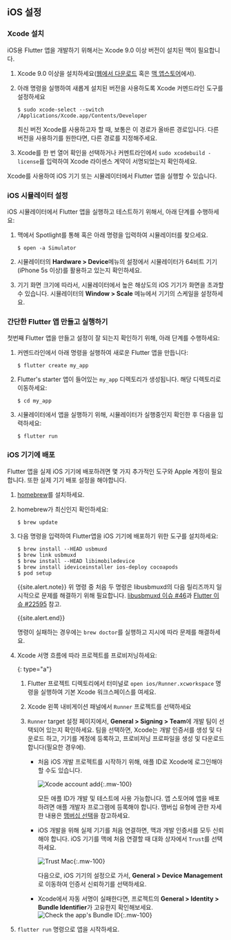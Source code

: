 ## iOS 설정

### Xcode 설치

iOS용 Flutter 앱을 개발하기 위해서는 Xcode 9.0 이상 버전이 설치된 맥이 필요합니다.

 1. Xcode 9.0 이상을 설치하세요([웹에서 다운로드](https://developer.apple.com/xcode/) 혹은
    [맥 앱스토어](https://itunes.apple.com/us/app/xcode/id497799835)에서).
 1. 아래 명령을 실행하여 새롭게 설치된 버전을 사용하도록 Xcode 커멘드라인 도구를 설정하세요

    ```terminal
    $ sudo xcode-select --switch /Applications/Xcode.app/Contents/Developer
    ```

    최신 버전 Xcode를 사용하고자 할 때, 보통은 이 경로가 올바른 경로입니다.
    다른 버전을 사용하기를 원한다면, 다른 경로를 지정해주세요.
 1. Xcode를 한 번 열어 확인을 선택하거나 커멘트라인에서 `sudo xcodebuild -license`를 입력하여 
    Xcode 라이센스 계약이 서명되었는지 확인하세요.  

Xcode를 사용하여 iOS 기기 또는 시뮬레이터에서 Flutter 앱을 실행할 수 있습니다.

### iOS 시뮬레이터 설정

iOS 시뮬레이터에서 Flutter 앱을 실행하고 테스트하기 위해서, 아래 단계를 수행하세요: 

 1. 맥에서 Spotlight를 통해 혹은 아래 명령을 입력하여 시뮬레이터를 찾으세요.

    ```terminal
    $ open -a Simulator
    ```

 2. 시뮬레이터의 **Hardware > Device**메뉴의 설정에서 시뮬레이터가 64비트 기기(iPhone 5s 이상)를 활용하고 있는지 확인하세요.
 3. 기기 화면 크기에 따라서, 시뮬레이터에서 높은 해상도의 iOS 기기가 화면을 초과할 수 있습니다.
    시뮬레이터의 **Window > Scale** 메뉴에서 기기의 스케일을 설정하세요. 

### 간단한 Flutter 앱 만들고 실행하기

첫번째 Flutter 앱을 만들고 설정이 잘 되는지 확인하기 위해, 아래 단계를 수행하세요:

 1. 커멘드라인에서 아래 명령을 실행하여 새로운 Flutter 앱을 만듭니다:
 
    ```terminal
    $ flutter create my_app
    ```

 2. Flutter's starter 앱이 들어있는 `my_app` 디렉토리가 생성됩니다. 해당 디렉토리로 이동하세요:
 
    ```terminal
    $ cd my_app
    ```
 
 3. 시뮬레이터에서 앱을 실행하기 위해, 시뮬레이터가 실행중인지 확인한 후 다음을 입력하세요:

    ```terminal
    $ flutter run
    ```

### iOS 기기에 배포

Flutter 앱을 실제 iOS 기기에 배포하려면 몇 가지 추가적인 도구와 Apple 계정이 필요합니다.
또한 실제 기기 배포 설정을 해야합니다.

 1. [homebrew](https://brew.sh)를 설치하세요.
 1. homebrew가 최신인지 확인하세요:

    ```terminal
    $ brew update
    ```

 1. 다음 명령을 입력하여 Flutter앱을 iOS 기기에 배포하기 위한 도구를 설치하세요:

    ```terminal
    $ brew install --HEAD usbmuxd
    $ brew link usbmuxd
    $ brew install --HEAD libimobiledevice
    $ brew install ideviceinstaller ios-deploy cocoapods
    $ pod setup
    ```

    {{site.alert.note}}
      위 명령 중 처음 두 명령은 libusbmuxd의 다음 릴리즈까지 일시적으로 문제를 해결하기 위해 필요합니다.
      [libusbmuxd 이슈 #46][]과 [Flutter 이슈 #22595][] 참고.

      [libusbmuxd 이슈 #46]: https://github.com/libimobiledevice/libusbmuxd/issues/46#issuecomment-445502733
      [Flutter 이슈 #22595]: https://github.com/flutter/flutter/issues/22595
    {{site.alert.end}}

    명령이 실패하는 경우에는 `brew doctor`를 실행하고 지시에 따라 문제를 해결하세요.

 1. Xcode 서명 흐름에 따라 프로젝트를 프로비저닝하세요:

     {: type="a"}
     1. Flutter 프로젝트 디렉토리에서 
        터미널로 `open ios/Runner.xcworkspace` 명령을 실행하여 
        기본 Xcode 워크스페이스를 여세요.
     1. Xcode 왼쪽 내비게이션 패널에서 `Runner` 프로젝트를 선택하세요  
     1. `Runner` target 설정 페이지에서, **General > Signing > Team**에 개발 팀이 선택되어 있는지 확인하세요.
        팀을 선택하면, 
        Xcode는 개발 인증서를 생성 및 다운로드 하고, 
        기기를 계정에 등록하고, 
        프로비저닝 프로파일을 생성 및 다운로드합니다(필요한 경우에).

        * 처음 iOS 개발 프로젝트를 시작하기 위해,
          애플 ID로 Xcode에 로그인해야 할 수도 있습니다. 
        
          ![Xcode account add][]{:.mw-100}
          
          모든 애플 ID가 개발 및 테스트에 사용 가능합니다.
          앱 스토어에 앱을 배포하려면 애플 개발자 프로그램에 등록해야 합니다.
          맴버십 유형에 관한 자세한 내용은 [맴버십 선택][]을 참고하세요.

        * iOS 개발을 위해 실제 기기를 처음 연결하면, 맥과 개발 인증서를 모두 신뢰해야 합니다.
          iOS 기기를 맥에 처음 연결할 때 대화 상자에서 `Trust`를 선택하세요.  

          ![Trust Mac][]{:.mw-100}

          다음으로, iOS 기기의 설정으로 가서, 
          **General > Device Management**로 이동하여 
          인증서 신뢰하기를 선택하세요.  

        * Xcode에서 자동 서명이 실패한다면, 
          프로젝트의 **General > Identity > Bundle Identifier**가 고유한지 확인해보세요. 
          ![Check the app's Bundle ID][]{:.mw-100}

 1. `flutter run` 명령으로 앱을 시작하세요.

[Check the app's Bundle ID]: /images/setup/xcode-unique-bundle-id.png
[맴버십 선택]: https://developer.apple.com/support/compare-memberships
[Trust Mac]: /images/setup/trust-computer.png
[Xcode account add]: /images/setup/xcode-account.png
